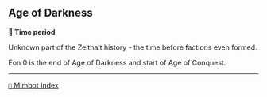 ## Age of Darkness

**📅 Time period**

Unknown part of the Zeithalt history - the time before factions even formed.

Eon 0 is the end of Age of Darkness and start of Age of Conquest.

<!---
keywords:
aliases:
-->
----------
[`📑` Mimbot Index](<https://zeithalt.github.io/r/#b750>)